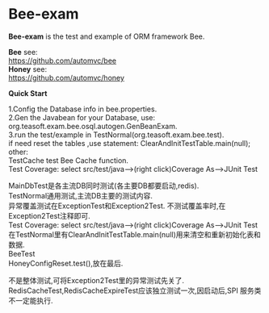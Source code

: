 Bee-exam
=========
**Bee-exam** is the test and example of ORM framework Bee.   

**Bee** see:  
https://github.com/automvc/bee  
**Honey** see:  
https://github.com/automvc/honey  

**Quick Start**	

1.Config the Database info in bee.properties.  
2.Gen the Javabean for your Database, use:  
org.teasoft.exam.bee.osql.autogen.GenBeanExam.  
3.run the test/example in TestNormal(org.teasoft.exam.bee.test).  
if need reset the tables ,use statement:  ClearAndInitTestTable.main(null);  
other:  
TestCache test Bee Cache function.  
Test Coverage: select src/test/java-->(right click)Coverage As-->JUnit Test  

MainDbTest是各主流DB同时测试(各主要DB都要启动,redis).  
TestNormal通用测试,主流DB主要的测试内容.  
异常覆盖测试在ExceptionTest和Exception2Test. 不测试覆盖率时,在Exception2Test注释即可.  
Test Coverage: select src/test/java-->(right click)Coverage As-->JUnit Test    
在TestNormal里有ClearAndInitTestTable.main(null)用来清空和重新初始化表和数据.  
BeeTest  
HoneyConfigReset.test(),放在最后.  

不是整体测试,可将Exception2Test里的异常测试先关了.  
RedisCacheTest,RedisCacheExpireTest应该独立测试一次,因启动后,SPI 服务类不一定能执行.  



